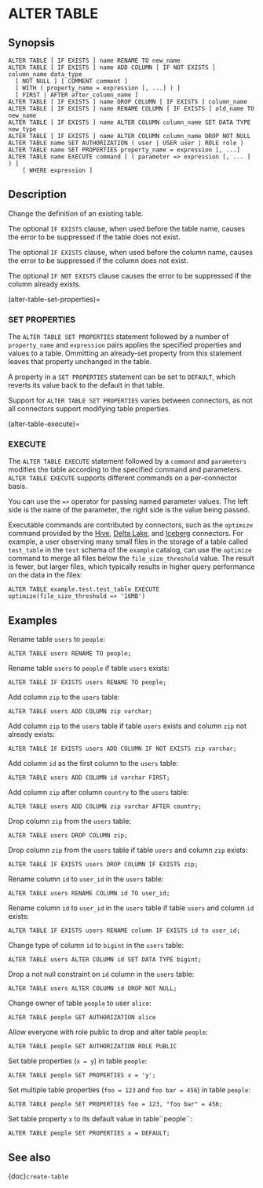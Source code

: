 # ALTER TABLE

## Synopsis

```text
ALTER TABLE [ IF EXISTS ] name RENAME TO new_name
ALTER TABLE [ IF EXISTS ] name ADD COLUMN [ IF NOT EXISTS ] column_name data_type
  [ NOT NULL ] [ COMMENT comment ]
  [ WITH ( property_name = expression [, ...] ) ]
  [ FIRST | AFTER after_column_name ]
ALTER TABLE [ IF EXISTS ] name DROP COLUMN [ IF EXISTS ] column_name
ALTER TABLE [ IF EXISTS ] name RENAME COLUMN [ IF EXISTS ] old_name TO new_name
ALTER TABLE [ IF EXISTS ] name ALTER COLUMN column_name SET DATA TYPE new_type
ALTER TABLE [ IF EXISTS ] name ALTER COLUMN column_name DROP NOT NULL
ALTER TABLE name SET AUTHORIZATION ( user | USER user | ROLE role )
ALTER TABLE name SET PROPERTIES property_name = expression [, ...]
ALTER TABLE name EXECUTE command [ ( parameter => expression [, ... ] ) ]
    [ WHERE expression ]
```

## Description

Change the definition of an existing table.

The optional `IF EXISTS` clause, when used before the table name, causes the
error to be suppressed if the table does not exist.

The optional `IF EXISTS` clause, when used before the column name, causes the
error to be suppressed if the column does not exist.

The optional `IF NOT EXISTS` clause causes the error to be suppressed if the
column already exists.

(alter-table-set-properties)=
### SET PROPERTIES

The `ALTER TABLE SET PROPERTIES`  statement followed by a number of
`property_name` and `expression` pairs applies the specified properties and
values to a table. Ommitting an already-set property from this statement leaves
that property unchanged in the table.

A property in a `SET PROPERTIES` statement can be set to `DEFAULT`, which
reverts its value back to the default in that table.

Support for `ALTER TABLE SET PROPERTIES` varies between
connectors, as not all connectors support modifying table properties.

(alter-table-execute)=
### EXECUTE

The `ALTER TABLE EXECUTE` statement followed by a `command` and
`parameters` modifies the table according to the specified command and
parameters. `ALTER TABLE EXECUTE` supports different commands on a
per-connector basis.

You can use the `=>` operator for passing named parameter values. The left side
is the name of the parameter, the right side is the value being passed.

Executable commands are contributed by connectors, such as the `optimize`
command provided by the [Hive](hive-alter-table-execute), [Delta
Lake](delta-lake-alter-table-execute), and
[Iceberg](iceberg-alter-table-execute) connectors. For example, a user observing
many small files in the storage of a table called `test_table` in the `test`
schema of the `example` catalog, can use the `optimize` command to merge all
files below the `file_size_threshold` value. The result is fewer, but larger
files, which typically results in higher query performance on the data in the
files:

```
ALTER TABLE example.test.test_table EXECUTE optimize(file_size_threshold => '16MB')
```

## Examples

Rename table `users` to `people`:

```
ALTER TABLE users RENAME TO people;
```

Rename table `users` to `people` if table `users` exists:

```
ALTER TABLE IF EXISTS users RENAME TO people;
```

Add column `zip` to the `users` table:

```
ALTER TABLE users ADD COLUMN zip varchar;
```

Add column `zip` to the `users` table if table `users` exists and column `zip`
not already exists:

```
ALTER TABLE IF EXISTS users ADD COLUMN IF NOT EXISTS zip varchar;
```

Add column `id` as the first column to the `users` table:

```
ALTER TABLE users ADD COLUMN id varchar FIRST;
```

Add column `zip` after column `country` to the `users` table:

```
ALTER TABLE users ADD COLUMN zip varchar AFTER country;
```

Drop column `zip` from the `users` table:

```
ALTER TABLE users DROP COLUMN zip;
```

Drop column `zip` from the `users` table if table `users` and column `zip`
exists:

```
ALTER TABLE IF EXISTS users DROP COLUMN IF EXISTS zip;
```

Rename column `id` to `user_id` in the `users` table:

```
ALTER TABLE users RENAME COLUMN id TO user_id;
```

Rename column `id` to `user_id` in the `users` table if table `users` and column
`id` exists:

```
ALTER TABLE IF EXISTS users RENAME column IF EXISTS id to user_id;
```

Change type of column `id` to `bigint` in the `users` table:

```
ALTER TABLE users ALTER COLUMN id SET DATA TYPE bigint;
```

Drop a not null constraint on `id` column in the `users` table:

```
ALTER TABLE users ALTER COLUMN id DROP NOT NULL;
```

Change owner of table `people` to user `alice`:

```
ALTER TABLE people SET AUTHORIZATION alice
```

Allow everyone with role public to drop and alter table `people`:

```
ALTER TABLE people SET AUTHORIZATION ROLE PUBLIC
```

Set table properties (`x = y`) in table `people`:

```
ALTER TABLE people SET PROPERTIES x = 'y';
```

Set multiple table properties (`foo = 123` and `foo bar = 456`) in
table `people`:

```
ALTER TABLE people SET PROPERTIES foo = 123, "foo bar" = 456;
```

Set table property `x` to its default value in table\`\`people\`\`:

```
ALTER TABLE people SET PROPERTIES x = DEFAULT;
```


## See also

{doc}`create-table`
